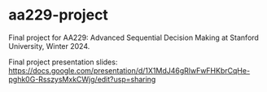 # aa229-project
Final project for AA229: Advanced Sequential Decision Making at Stanford University, Winter 2024.

Final project presentation slides: https://docs.google.com/presentation/d/1X1MdJ46gRlwFwFHKbrCqHe-pghk0G-RsszysMxkCWjg/edit?usp=sharing
